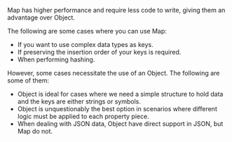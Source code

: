 Map has higher performance and require less code to write, giving them an advantage over Object.

The following are some cases where you can use Map:

- If you want to use complex data types as keys.
- If preserving the insertion order of your keys is required.
- When performing hashing.

However, some cases necessitate the use of an Object. The following are some of them:

- Object is ideal for cases where we need a simple structure to hold data and the keys are either strings or symbols.
- Object is unquestionably the best option in scenarios where different logic must be applied to each property piece.
- When dealing with JSON data, Object have direct support in JSON, but Map do not.